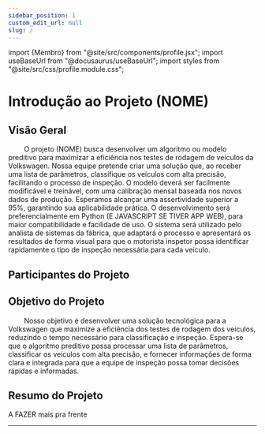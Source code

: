 ```yaml
---
sidebar_position: 1
custom_edit_url: null
slug: /
---
```


import {Membro} from "@site/src/components/profile.jsx";
import useBaseUrl from "@docusaurus/useBaseUrl";
import styles from "@site/src/css/profile.module.css";

# Introdução ao Projeto (NOME)

## Visão Geral

&emsp;&emsp; O projeto (NOME) busca desenvolver um algoritmo ou modelo preditivo para maximizar a eficiência nos testes de rodagem de veículos da Volkswagen. Nossa equipe pretende criar uma solução que, ao receber uma lista de parâmetros, classifique os veículos com alta precisão, facilitando o processo de inspeção. O modelo deverá ser facilmente modificável e treinável, com uma calibração mensal baseada nos novos dados de produção. Esperamos alcançar uma assertividade superior a 95%, garantindo sua aplicabilidade prática. O desenvolvimento será preferencialmente em Python (E JAVASCRIPT SE TIVER APP WEB), para maior compatibilidade e facilidade de uso. O sistema será utilizado pelo analista de sistemas da fábrica, que adaptará o processo e apresentará os resultados de forma visual para que o motorista inspetor possa identificar rapidamente o tipo de inspeção necessária para cada veículo.

## Participantes do Projeto

<div className={styles.profiles}>
    <Membro nome="Antonio Artimonte" imagem={useBaseUrl("https://media.licdn.com/dms/image/D4D03AQHWhBcP5iT58g/profile-displayphoto-shrink_400_400/0/1703212257337?e=1728518400&v=beta&t=zNjLOjlYu_N2HuTwM-R8kcYLYc38Y9BtaLkBkLU4cWQ")} linkedin="https://www.linkedin.com/in/antonio-guimar%C3%A3es-2bb961264/"></Membro>
    <Membro nome="Ana Marques" imagem={useBaseUrl("https://media.licdn.com/dms/image/D4E03AQEdL-0A6KKTYA/profile-displayphoto-shrink_400_400/0/1678717234300?e=1728518400&v=beta&t=dNbNReyoX1eC55YerZXOYkOli_fz2DtbR3N3C7d-2B8")} linkedin="https://www.linkedin.com/in/ana-clara-madureira-marques/"></Membro>
    <Membro nome="Breno Santos" imagem={useBaseUrl("https://media.licdn.com/dms/image/D4D03AQGrZG9Tv9JdZg/profile-displayphoto-shrink_400_400/0/1711976052733?e=1728518400&v=beta&t=6pkbB6vsyTozCStmvdJ_qzugLh3916zGlq6BDBcsGjU")} linkedin="https://www.linkedin.com/in/breno-santos-0843131b8/"></Membro>
    <Membro nome="Eduardo Barreto" imagem={useBaseUrl("https://media.licdn.com/dms/image/D4D03AQHcmdXszbRiEA/profile-displayphoto-shrink_400_400/0/1674764017034?e=1728518400&v=beta&t=1_bG-SEIsOAJrmIwR6ECLE99wix7Jm2oTZeDZksE-yY")} linkedin="https://www.linkedin.com/in/eduardosbarreto/"></Membro>
    <Membro nome="Fernando Vasconcellos" imagem={useBaseUrl("https://media.licdn.com/dms/image/v2/D4D03AQG_T8Nvtk_lNg/profile-displayphoto-shrink_400_400/profile-displayphoto-shrink_400_400/0/1677155884081?e=1728518400&v=beta&t=mpMpyjBnBfDv3JcQSf3e-2iQZQSpwszzBKI-k1JZzeU")} linkedin="https://www.linkedin.com/in/fernando-vasconcellos-/"></Membro>
    <Membro nome="Gabrielle Cartaxo" imagem={useBaseUrl("https://media.licdn.com/dms/image/v2/D4E03AQF9poCJoo6CYg/profile-displayphoto-shrink_400_400/profile-displayphoto-shrink_400_400/0/1678716288027?e=1728518400&v=beta&t=9VS8b2brR7Aw4wyX5TPUj1xPiGafhoMeMLFEOwTKVZA")} linkedin="https://www.linkedin.com/in/gabriellediascartaxo/"></Membro>
    <Membro nome="Ivan Ferreira" imagem={useBaseUrl("https://media.licdn.com/dms/image/D4D03AQFRTfYyNhvmmA/profile-displayphoto-shrink_400_400/0/1681734950128?e=1728518400&v=beta&t=2r2-HcVmKoANrcejRdgn8qHw7RJT9s2TfbnOsMsK5R0")} linkedin="https://www.linkedin.com/in/naruto/"></Membro>
</div>

## Objetivo do Projeto

&emsp;&emsp; Nosso objetivo é desenvolver uma solução tecnológica para a Volkswagen que maximize a eficiência dos testes de rodagem dos veículos, reduzindo o tempo necessário para classificação e inspeção. Espera-se que o algoritmo preditivo possa processar uma lista de parâmetros, classificar os veículos com alta precisão, e fornecer informações de forma clara e integrada para que a equipe de inspeção possa tomar decisões rápidas e informadas.

## Resumo do Projeto

A FAZER mais pra frente

---